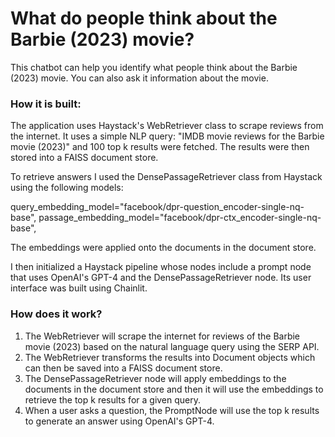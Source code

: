 # What do people think about the Barbie (2023) movie?

This chatbot can help you identify what people think about the Barbie (2023) movie. You can also ask it information about the movie. 

### How it is built:

The application uses Haystack's WebRetriever class to scrape reviews from the internet. It uses a simple NLP query: "IMDB movie reviews for the Barbie movie (2023)" and 100 top k results were fetched.  The results were then stored into a FAISS document store. 

To retrieve answers I used the DensePassageRetriever class from Haystack using the following models:


query_embedding_model="facebook/dpr-question_encoder-single-nq-base",
passage_embedding_model="facebook/dpr-ctx_encoder-single-nq-base",


The embeddings were applied onto the documents in the document store.

I then initialized a Haystack pipeline whose nodes include a prompt node that uses OpenAI's GPT-4 and the DensePassageRetriever node. Its user interface was built using Chainlit.

### How does it work?

1. The WebRetriever will scrape the internet for reviews of the Barbie movie (2023) based on the natural language query using the SERP API.
2. The WebRetriever transforms the results into Document objects which can then be saved into a FAISS document store.
3. The DensePassageRetriever node will apply embeddings to the documents in the document store and then it will use the embeddings to retrieve the top k results for a given query.
4. When a user asks a question, the PromptNode will use the top k results to generate an answer using OpenAI's GPT-4.
